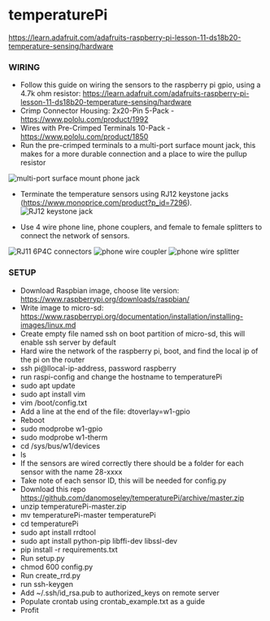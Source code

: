 # temperaturePi

https://learn.adafruit.com/adafruits-raspberry-pi-lesson-11-ds18b20-temperature-sensing/hardware

### WIRING
- Follow this guide on wiring the sensors to the raspberry pi gpio, using a 4.7k ohm resistor: https://learn.adafruit.com/adafruits-raspberry-pi-lesson-11-ds18b20-temperature-sensing/hardware
- Crimp Connector Housing: 2x20-Pin 5-Pack - https://www.pololu.com/product/1992
- Wires with Pre-Crimped Terminals 10-Pack - https://www.pololu.com/product/1850
- Run the pre-crimped terminals to a multi-port surface mount jack, this makes for a more durable connection and a place to wire the pullup resistor

![multi-port surface mount phone jack](https://github.com/danomoseley/temperaturePi/blob/master/media/surface_mount_jack.jpg?raw=true)

- Terminate the temperature sensors using RJ12 keystone jacks (https://www.monoprice.com/product?p_id=7296).
![RJ12 keystone jack](https://github.com/danomoseley/temperaturePi/blob/master/media/keystone.jpg?raw=true)

- Use 4 wire phone line, phone couplers, and female to female splitters to connect the network of sensors.

![RJ11 6P4C connectors](https://github.com/danomoseley/temperaturePi/blob/master/media/connectors.jpeg?raw=true)
![phone wire coupler](https://github.com/danomoseley/temperaturePi/blob/master/media/couplers.jpg?raw=true)
![phone wire splitter](https://github.com/danomoseley/temperaturePi/blob/master/media/splitters.jpg?raw=true)

### SETUP
- Download Raspbian image, choose lite version: https://www.raspberrypi.org/downloads/raspbian/
- Write image to micro-sd: https://www.raspberrypi.org/documentation/installation/installing-images/linux.md
- Create empty file named ssh on boot partition of micro-sd, this will enable ssh server by default
- Hard wire the network of the raspberry pi, boot, and find the local ip of the pi on the router
- ssh pi@llocal-ip-address, password raspberry
- run raspi-config and change the hostname to temperaturePi
- sudo apt update
- sudo apt install vim
- vim /boot/config.txt
- Add a line at the end of the file: dtoverlay=w1-gpio
- Reboot
- sudo modprobe w1-gpio
- sudo modprobe w1-therm
- cd /sys/bus/w1/devices
- ls
- If the sensors are wired correctly there should be a folder for each sensor with the name 28-xxxx
- Take note of each sensor ID, this will be needed for config.py
- Download this repo https://github.com/danomoseley/temperaturePi/archive/master.zip
- unzip temperaturePi-master.zip
- mv temperaturePi-master temperaturePi
- cd temperaturePi
- sudo apt install rrdtool
- sudo apt install python-pip libffi-dev libssl-dev
- pip install -r requirements.txt
- Run setup.py
- chmod 600 config.py
- Run create_rrd.py
- run ssh-keygen
- Add ~/.ssh/id_rsa.pub to authorized_keys on remote server
- Populate crontab using crontab_example.txt as a guide
- Profit

